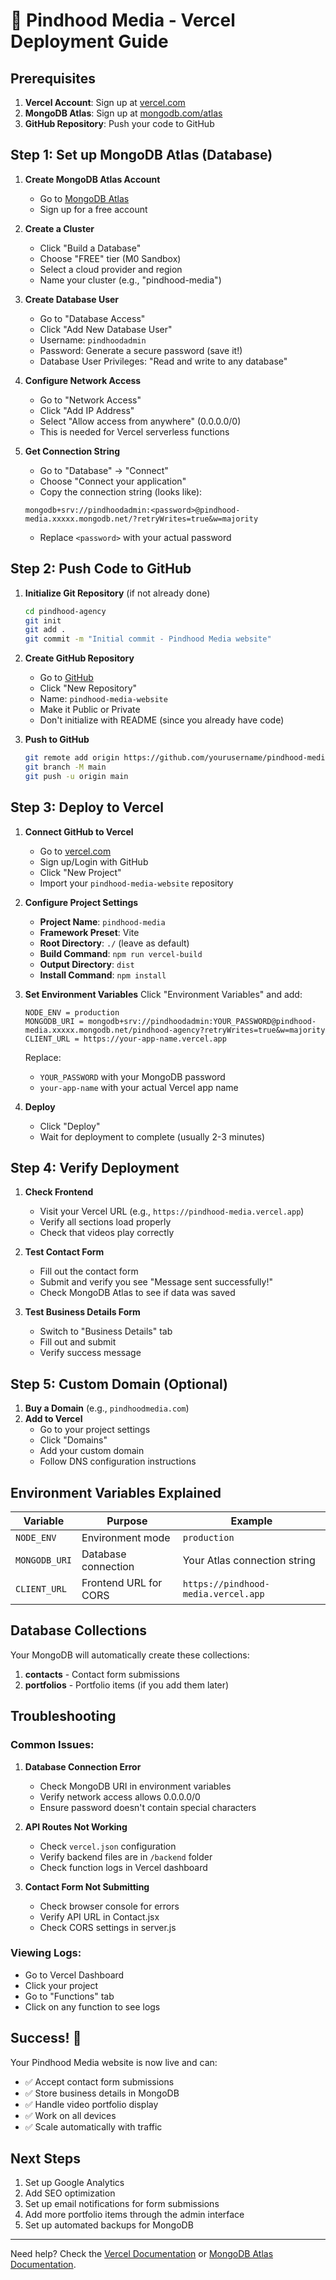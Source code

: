 # 🚀 Pindhood Media - Vercel Deployment Guide

## Prerequisites

1. **Vercel Account**: Sign up at [vercel.com](https://vercel.com)
2. **MongoDB Atlas**: Sign up at [mongodb.com/atlas](https://www.mongodb.com/atlas)
3. **GitHub Repository**: Push your code to GitHub

## Step 1: Set up MongoDB Atlas (Database)

1. **Create MongoDB Atlas Account**
   - Go to [MongoDB Atlas](https://www.mongodb.com/atlas)
   - Sign up for a free account

2. **Create a Cluster**
   - Click "Build a Database"
   - Choose "FREE" tier (M0 Sandbox)
   - Select a cloud provider and region
   - Name your cluster (e.g., "pindhood-media")

3. **Create Database User**
   - Go to "Database Access"
   - Click "Add New Database User"
   - Username: `pindhoodadmin`
   - Password: Generate a secure password (save it!)
   - Database User Privileges: "Read and write to any database"

4. **Configure Network Access**
   - Go to "Network Access"
   - Click "Add IP Address"
   - Select "Allow access from anywhere" (0.0.0.0/0)
   - This is needed for Vercel serverless functions

5. **Get Connection String**
   - Go to "Database" → "Connect"
   - Choose "Connect your application"
   - Copy the connection string (looks like):
   ```
   mongodb+srv://pindhoodadmin:<password>@pindhood-media.xxxxx.mongodb.net/?retryWrites=true&w=majority
   ```
   - Replace `<password>` with your actual password

## Step 2: Push Code to GitHub

1. **Initialize Git Repository** (if not already done)
   ```bash
   cd pindhood-agency
   git init
   git add .
   git commit -m "Initial commit - Pindhood Media website"
   ```

2. **Create GitHub Repository**
   - Go to [GitHub](https://github.com)
   - Click "New Repository"
   - Name: `pindhood-media-website`
   - Make it Public or Private
   - Don't initialize with README (since you already have code)

3. **Push to GitHub**
   ```bash
   git remote add origin https://github.com/yourusername/pindhood-media-website.git
   git branch -M main
   git push -u origin main
   ```

## Step 3: Deploy to Vercel

1. **Connect GitHub to Vercel**
   - Go to [vercel.com](https://vercel.com)
   - Sign up/Login with GitHub
   - Click "New Project"
   - Import your `pindhood-media-website` repository

2. **Configure Project Settings**
   - **Project Name**: `pindhood-media`
   - **Framework Preset**: Vite
   - **Root Directory**: `./` (leave as default)
   - **Build Command**: `npm run vercel-build`
   - **Output Directory**: `dist`
   - **Install Command**: `npm install`

3. **Set Environment Variables**
   Click "Environment Variables" and add:
   
   ```
   NODE_ENV = production
   MONGODB_URI = mongodb+srv://pindhoodadmin:YOUR_PASSWORD@pindhood-media.xxxxx.mongodb.net/pindhood-agency?retryWrites=true&w=majority
   CLIENT_URL = https://your-app-name.vercel.app
   ```
   
   Replace:
   - `YOUR_PASSWORD` with your MongoDB password
   - `your-app-name` with your actual Vercel app name

4. **Deploy**
   - Click "Deploy"
   - Wait for deployment to complete (usually 2-3 minutes)

## Step 4: Verify Deployment

1. **Check Frontend**
   - Visit your Vercel URL (e.g., `https://pindhood-media.vercel.app`)
   - Verify all sections load properly
   - Check that videos play correctly

2. **Test Contact Form**
   - Fill out the contact form
   - Submit and verify you see "Message sent successfully!"
   - Check MongoDB Atlas to see if data was saved

3. **Test Business Details Form**
   - Switch to "Business Details" tab
   - Fill out and submit
   - Verify success message

## Step 5: Custom Domain (Optional)

1. **Buy a Domain** (e.g., `pindhoodmedia.com`)
2. **Add to Vercel**
   - Go to your project settings
   - Click "Domains"
   - Add your custom domain
   - Follow DNS configuration instructions

## Environment Variables Explained

| Variable | Purpose | Example |
|----------|---------|---------|
| `NODE_ENV` | Environment mode | `production` |
| `MONGODB_URI` | Database connection | Your Atlas connection string |
| `CLIENT_URL` | Frontend URL for CORS | `https://pindhood-media.vercel.app` |

## Database Collections

Your MongoDB will automatically create these collections:

1. **contacts** - Contact form submissions
2. **portfolios** - Portfolio items (if you add them later)

## Troubleshooting

### Common Issues:

1. **Database Connection Error**
   - Check MongoDB URI in environment variables
   - Verify network access allows 0.0.0.0/0
   - Ensure password doesn't contain special characters

2. **API Routes Not Working**
   - Check `vercel.json` configuration
   - Verify backend files are in `/backend` folder
   - Check function logs in Vercel dashboard

3. **Contact Form Not Submitting**
   - Check browser console for errors
   - Verify API URL in Contact.jsx
   - Check CORS settings in server.js

### Viewing Logs:
- Go to Vercel Dashboard
- Click your project
- Go to "Functions" tab
- Click on any function to see logs

## Success! 🎉

Your Pindhood Media website is now live and can:
- ✅ Accept contact form submissions
- ✅ Store business details in MongoDB
- ✅ Handle video portfolio display
- ✅ Work on all devices
- ✅ Scale automatically with traffic

## Next Steps

1. Set up Google Analytics
2. Add SEO optimization
3. Set up email notifications for form submissions
4. Add more portfolio items through the admin interface
5. Set up automated backups for MongoDB

---

Need help? Check the [Vercel Documentation](https://vercel.com/docs) or [MongoDB Atlas Documentation](https://docs.atlas.mongodb.com/). 